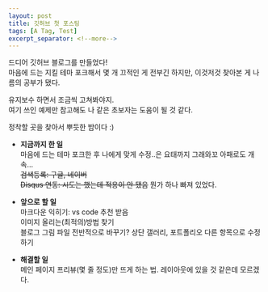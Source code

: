 ```yaml
---
layout: post
title: 깃허브 첫 포스팅
tags: [A Tag, Test]
excerpt_separator: <!--more-->
---
```


드디어 깃허브 블로그를 만들었다!  
마음에 드는 지킬 테마 포크해서 몇 개 끄적인 게 전부긴 하지만, 이것저것 찾아본 게 나름의 공부가 됐다.  

유지보수 하면서 조금씩 고쳐봐야지.  
여기 쓰인 예제만 참고해도 나 같은 초보자는 도움이 될 것 같다.  

정착할 곳을 찾아서 뿌듯한 밤이다 :)
  
 - **지금까지 한 일**  
 마음에 드는 테마 포크한 후 나에게 맞게 수정..은 요태까지 그래와꼬 아패로도 개속...  
 ~~검색등록: 구글, 네이버~~  
 ~~Disqus 연동: 시도는 했는데 적용이 안 됐음~~ 뭔가 하나 빠져 있었다.     
        
 - **앞으로 할 일**    
 마크다운 익히기: vs code 추천 받음  
 이미지 올리는(최적의)방법 찾기    
 블로그 그림 파일 전반적으로 바꾸기?
 상단 갤러리, 포트폴리오 다른 항목으로 수정하기  
    
- **해결할 일**  
메인 페이지 프리뷰(몇 줄 정도)만 뜨게 하는 법. 레이아웃에 있을 것 같은데 모르겠다.
